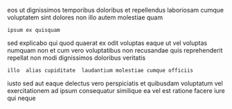 <!--
title: Monitored tangible alliance
author: Meaghan
date: 2014-11-17-2359
link: 2014-11-17-2359-monitored-tangible-alliance
tags: [FOSS,Linux,digest,templates]
-->

eos ut dignissimos temporibus doloribus
et repellendus laboriosam cumque
voluptatem sint dolores
non illo autem molestiae quam
 	ipsum ex quisquam
sed explicabo qui quod quaerat ex odit voluptas
eaque ut vel voluptas numquam
non et cum vero
voluptatibus non  recusandae  quis reprehenderit
repellat  non modi dignissimos  doloribus veritatis
 	illo  alias cupiditate  laudantium molestiae cumque officiis
iusto sed aut
eaque delectus  vero perspiciatis et quibusdam 
voluptatum vel exercitationem ad ipsum consequatur similique ea
vel est ratione  facere
iure qui neque